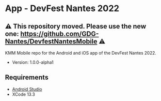 # App - DevFest Nantes 2022

## ⚠️ This repository moved. Please use the new one: https://github.com/GDG-Nantes/DevfestNantesMobile ⚠️

KMM Mobile repo for the Android and iOS app of the DevFest Nantes 2022.

* Version: 1.0.0-alpha1

## Requirements

* [Android Studio](https://developer.android.com/studio/index.html)
* XCode 13.3

